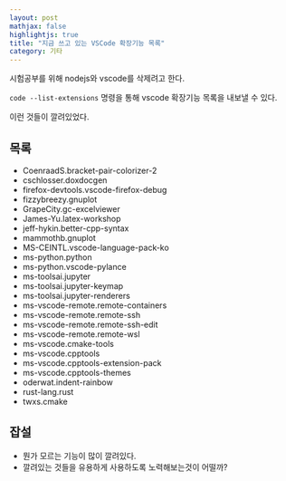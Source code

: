 ```yaml
---
layout: post
mathjax: false
highlightjs: true
title: "지금 쓰고 있는 VSCode 확장기능 목록"
category: 기타
---
```


시험공부를 위해 nodejs와 vscode를 삭제려고 한다. 

`code --list-extensions` 명령을 통해 vscode 확장기능 목록을 내보낼 수 있다.

이런 것들이 깔려있었다.


## 목록

- CoenraadS.bracket-pair-colorizer-2
- cschlosser.doxdocgen
- firefox-devtools.vscode-firefox-debug
- fizzybreezy.gnuplot
- GrapeCity.gc-excelviewer
- James-Yu.latex-workshop
- jeff-hykin.better-cpp-syntax
- mammothb.gnuplot
- MS-CEINTL.vscode-language-pack-ko
- ms-python.python
- ms-python.vscode-pylance
- ms-toolsai.jupyter
- ms-toolsai.jupyter-keymap
- ms-toolsai.jupyter-renderers
- ms-vscode-remote.remote-containers
- ms-vscode-remote.remote-ssh
- ms-vscode-remote.remote-ssh-edit
- ms-vscode-remote.remote-wsl
- ms-vscode.cmake-tools
- ms-vscode.cpptools
- ms-vscode.cpptools-extension-pack
- ms-vscode.cpptools-themes
- oderwat.indent-rainbow
- rust-lang.rust
- twxs.cmake

## 잡설
- 뭔가 모르는 기능이 많이 깔려있다.
- 깔려있는 것들을 유용하게 사용하도록 노력해보는것이 어떨까?
